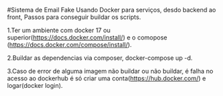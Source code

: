 #Sistema de Email Fake
Usando Docker para serviços, desdo backend ao front, Passos para conseguir buildar os scripts.

1.Ter um ambiente com docker 17 ou superior(https://docs.docker.com/install/) e o comopose (https://docs.docker.com/compose/install/).

2.Buildar as dependencias via composer, docker-compose up -d.

3.Caso de error de alguma imagem não buildar ou não buildar, é falha no acesso ao dockerhub é só criar uma conta(https://hub.docker.com/) e logar(docker login).  




